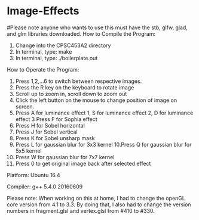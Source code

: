 # Image-Effects
#Please note anyone who wants to use this must have the stb, glfw, glad, and glm libraries downloaded. 
How to Compile the Program:
1. Change into the CPSC453A2 directory
2. In terminal, type: make
3. In terminal, type: ./boilerplate.out

How to Operate the Program:
1. Press 1,2,…6 to switch between respective images.
2. Press the R key on the keyboard to rotate image
3. Scroll up to zoom in, scroll down to zoom out
4. Click the left button on the mouse to change position of image on screen.
5. Press A for luminance effect 1, S for luminance effect 2, D for luminance effect 3
Press F for Sophia effect
6. Press H for Sobel horizontal
7. Press J for Sobel vertical
8. Press K for Sobel unsharp mask
9. Press L for gaussian blur for 3x3 kernel 
10.Press Q for gaussian blur for 5x5 kernel
11. Press W for gaussian blur for 7x7 kernel
12. Press 0 to get original image back after selected effect


Platform:
Ubuntu 16.4

Compiler:
g++ 5.4.0 20160609


Please note:
When working on this at home, I had to change the openGL core version from 4.1 to 3.3. By doing that, I also had to change the version numbers in fragment.glsl and vertex.glsl from  #410 to #330. 
